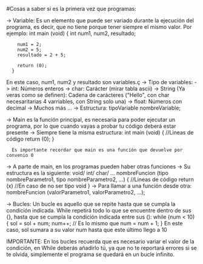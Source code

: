 #Cosas a saber si es la primera vez que programas:

-> Variable: Es un elemento que puede ser variado durante la ejecución del programa, es decir, que no tiene porque tener siempre el mismo valor. Por ejemplo:
  int main (void)
      {
        int num1, num2, resultado;

        num1 = 2;
        num2 = 5;
        resultado = 2 + 5;

        return (0);
      }
En este caso,  num1, num2 y resultado son variables.ç
  -> Tipo de variables:
      -> int: Números enteros
      -> char: Carácter (mirar tabla ascii)
      -> String (Ya veras como se definen): Cadena de carácteres ("Hello", con char necesaritarias 4 varriables, con String solo una)
      -> float: Números con decimal
      -> Muchos más ...
  -> Estructura:
    tipoVariable nombreVariable;

-> Main es la función principal, es necesaria para poder ejecutar un programa, por lo que cuando vayas a probar tu código deberá estar presente
   -> Siempre tiene la misma estructura:
      int main (void)
      {
        //Lineas de código
        return (0);
      }

      Es importante recordar que main es una función que devuelve por convenio 0

-> A parte de main, en los programas pueden haber otras funciones
   -> Su estructura es la siguiente:
      void/ int/ char/ ... nombreFuncion (tipo nombreParametro1, tipo nombreParametro2, ...)
      {
        //Lineas de código
        return (x) //En caso de no ser tipo void
      }
    -> Para llamar a una función desde otra:
        nombreFuncion (valorParametro1, valorParametro2, ...);


-> Bucles: Un bucle es aquello que se repite hasta que se cumpla la condición indicada. While repetirá todo lo que se encuentre dentro de sus {}, hasta que se cumpla la condición indicada entre sus ():
    while (num < 10)
    {
      sol = sol + num;
      num++; // Es lo mismo que num = num + 1;
    }
  En este caso, sol sumara a su valor num hasta que este último llego a 10

  IMPORTANTE: En los bucles recuerda que es necesario variar el valor de la condición, en While deberás añadirlo tú, ya que no te reportará errores si se te olvida, simplemente el programa se quedará en un bucle infinito. 